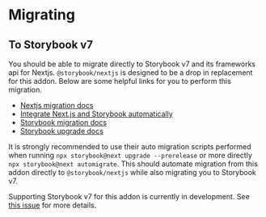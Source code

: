 # Migrating

## To Storybook v7

You should be able to migrate directly to Storybook v7 and its frameworks api for Nextjs. `@storybook/nextjs` is designed to be a drop in replacement for this addon. Below are some helpful links for you to perform this migration.

- [Nextjs migration docs](https://storybook.js.org/recipes/next)
- [Integrate Next.js and Storybook automatically](https://storybook.js.org/blog/integrate-nextjs-and-storybook-automatically/)
- [Storybook migration docs](https://github.com/storybookjs/storybook/blob/next/MIGRATION.md#from-version-65x-to-700)
- [Storybook upgrade docs](https://storybook.js.org/docs/7.0/react/configure/upgrading)

It is strongly recommended to use their auto migration scripts performed when running `npx storybook@next upgrade --prerelease` or more directly `npx storybook@next automigrate`. This should automate migration from this addon directly to `@storybook/nextjs` while also migrating you to Storybook v7.

Supporting Storybook v7 for this addon is currently in development. See [this issue](https://github.com/RyanClementsHax/storybook-addon-next/issues/186) for more details.
